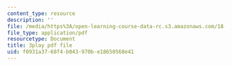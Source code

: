 ```yaml
---
content_type: resource
description: ''
file: /media/https%3A/open-learning-course-data-rc.s3.amazonaws.com/18-06sc-linear-algebra-fall-2011/f0931a3768f4b043970be18650568e41_AmQcoopBUTk.pdf
file_type: application/pdf
resourcetype: Document
title: 3play pdf file
uid: f0931a37-68f4-b043-970b-e18650568e41
---
```


